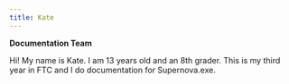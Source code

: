 ```yaml
---
title: Kate
---
```

**Documentation Team**

Hi! My name is Kate. I am 13 years old and an 8th grader.
This is my third year in FTC and I do documentation for Supernova.exe.
